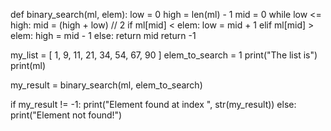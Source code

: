def binary_search(ml, elem):
   low = 0
   high = len(ml) - 1
   mid = 0
   while low <= high:
      mid = (high + low) // 2
      if ml[mid] < elem:
         low = mid + 1
      elif ml[mid] > elem:
         high = mid - 1
      else:
         return mid
   return -1

my_list = [ 1, 9, 11, 21, 34, 54, 67, 90 ]
elem_to_search = 1
print("The list is")
print(ml)

my_result = binary_search(ml, elem_to_search)

if my_result != -1:
   print("Element found at index ", str(my_result))
else:
   print("Element not found!")
